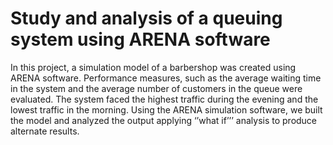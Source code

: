 # Study and analysis of a queuing system using ARENA software 

In this project, a simulation model of a barbershop was created using ARENA software. Performance measures, such as the average waiting time in the system and the average number of customers in the queue were evaluated. The system faced the highest traffic during the evening and the lowest traffic in the morning. Using the ARENA simulation software, we built the model and analyzed the output applying ‘’what if’’’ analysis to produce alternate results.

